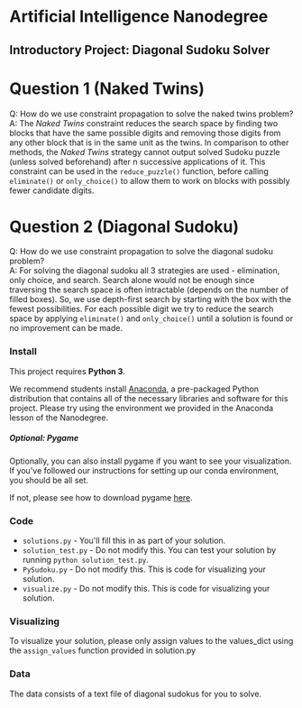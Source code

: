 # Artificial Intelligence Nanodegree
## Introductory Project: Diagonal Sudoku Solver

# Question 1 (Naked Twins)
Q: How do we use constraint propagation to solve the naked twins problem?  
A: The *Naked Twins* constraint reduces the search space by finding two blocks that have the same possible digits and removing those digits from any other block that is in the same unit as the twins. In comparison to other methods, the *Naked Twins* strategy cannot output solved Sudoku puzzle (unless solved beforehand) after n successive applications of it. This constraint can be used in the `reduce_puzzle()` function, before calling `eliminate()` or `only_choice()` to allow them to work on blocks with possibly fewer candidate digits.

# Question 2 (Diagonal Sudoku)
Q: How do we use constraint propagation to solve the diagonal sudoku problem?  
A: For solving the diagonal sudoku all 3 strategies are used - elimination, only choice, and search. Search alone would not be enough since traversing the search space is often intractable (depends on the number of filled boxes). So, we use depth-first search by starting with the box with the fewest possibilities. For each possible digit we try to reduce the search space by applying `eliminate()` and `only_choice()` until a solution is found or no improvement can be made.

### Install

This project requires **Python 3**.

We recommend students install [Anaconda](https://www.continuum.io/downloads), a pre-packaged Python distribution that contains all of the necessary libraries and software for this project. 
Please try using the environment we provided in the Anaconda lesson of the Nanodegree.

##### Optional: Pygame

Optionally, you can also install pygame if you want to see your visualization. If you've followed our instructions for setting up our conda environment, you should be all set.

If not, please see how to download pygame [here](http://www.pygame.org/download.shtml).

### Code

* `solutions.py` - You'll fill this in as part of your solution.
* `solution_test.py` - Do not modify this. You can test your solution by running `python solution_test.py`.
* `PySudoku.py` - Do not modify this. This is code for visualizing your solution.
* `visualize.py` - Do not modify this. This is code for visualizing your solution.

### Visualizing

To visualize your solution, please only assign values to the values_dict using the ```assign_values``` function provided in solution.py

### Data

The data consists of a text file of diagonal sudokus for you to solve.
